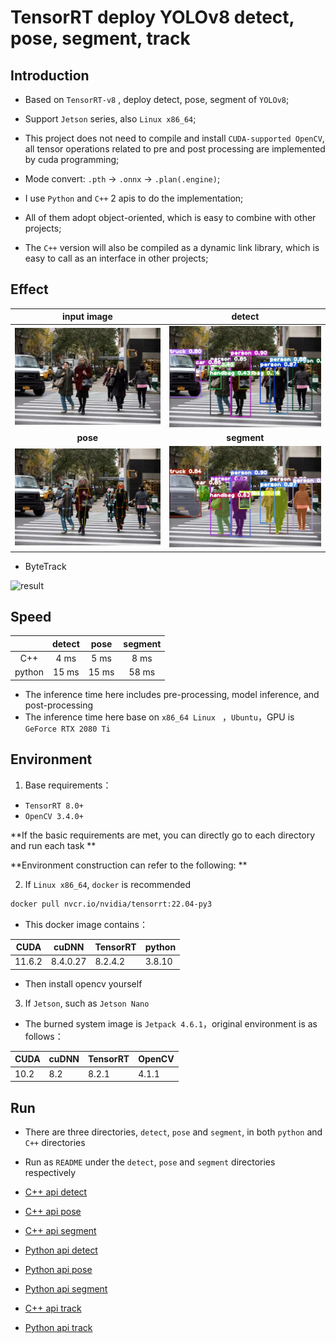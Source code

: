 # TensorRT deploy YOLOv8 detect, pose, segment, track

## Introduction

- Based on `TensorRT-v8` , deploy detect, pose, segment of `YOLOv8`;

- Support `Jetson` series, also `Linux x86_64`;
- This project does not need to compile and install `CUDA-supported OpenCV`, all tensor operations related to pre and post processing are implemented by cuda programming;
- Mode convert: `.pth` -> `.onnx` -> `.plan(.engine)`;

- I use `Python` and `C++` 2 apis to do the implementation;
- All of them adopt object-oriented, which is easy to combine with other projects;
- The `C++` version will also be compiled as a dynamic link library, which is easy to call as an interface in other projects; 

## Effect

|            input image            |                detect                 |
| :-------------------------------: | :-----------------------------------: |
|      ![004](assets/004.jpeg)      | ![004_detect](assets/004_detect.jpeg) |
|             **pose**              |              **segment**              |
| ![004_pose](assets/004_pose.jpeg) |    ![004_seg](assets/004_seg.jpeg)    |

- ByteTrack

![result](./assets/result.gif)

## Speed

|        | detect | pose  | segment |
| :----: | :----: | :---: | :-----: |
|  C++   |  4 ms  | 5 ms  |  8 ms   |
| python | 15 ms  | 15 ms |  58 ms  |

- The inference time here includes pre-processing, model inference, and post-processing
- The inference time here base on `x86_64 Linux ` ，`Ubuntu`，GPU is `GeForce RTX 2080 Ti`

## Environment

1. Base requirements：

- `TensorRT 8.0+`
- `OpenCV 3.4.0+`

**If the basic requirements are met, you can directly go to each directory and run each task **

**Environment construction can refer to the following: **

2. If  `Linux x86_64`, `docker` is recommended 

```bash
docker pull nvcr.io/nvidia/tensorrt:22.04-py3
```

- This docker image contains：

| CUDA   | cuDNN    | TensorRT | python |
| ------ | -------- | -------- | ------ |
| 11.6.2 | 8.4.0.27 | 8.2.4.2  | 3.8.10 |

- Then install opencv yourself 

3. If `Jetson`, such as `Jetson Nano`

- The burned system image is `Jetpack 4.6.1`，original environment is as follows：

| CUDA | cuDNN | TensorRT | OpenCV |
| ---- | ----- | -------- | ------ |
| 10.2 | 8.2   | 8.2.1    | 4.1.1  |

## Run

- There are three directories, `detect`, `pose` and `segment`, in both `python` and `C++` directories 
- Run as `README` under the `detect`, `pose` and `segment` directories respectively 

- [C++ api detect](https://github.com/emptysoal/TensorRT-YOLOv8/tree/main/C%2B%2B/detect)
- [C++ api pose](https://github.com/emptysoal/TensorRT-YOLOv8/tree/main/C%2B%2B/pose)
- [C++ api segment](https://github.com/emptysoal/TensorRT-YOLOv8/tree/main/C%2B%2B/segment)
- [Python api detect](https://github.com/emptysoal/TensorRT-YOLOv8/tree/main/python/detect)
- [Python api pose](https://github.com/emptysoal/TensorRT-YOLOv8/tree/main/python/pose)
- [Python api segment](https://github.com/emptysoal/TensorRT-YOLOv8/tree/main/python/segment)

- [C++ api track](https://github.com/emptysoal/TensorRT-YOLOv8/tree/main/C%2B%2B/)

- [Python api track](https://github.com/emptysoal/TensorRT-YOLOv8/tree/main/python)
